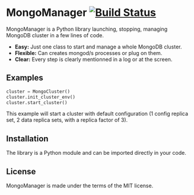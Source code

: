 # MongoManager [![Build Status](https://travis-ci.org/yoanncouillec/MongoManager.png)](https://travis-ci.org/yoanncouillec/MongoManager)

MongoManager is a Python library launching, stopping, managing MongoDB cluster in a few lines of code.

* **Easy:** Just one class to start and manage a whole MongoDB cluster.
* **Flexible:** Can creates mongod/s processes or plug on them.
* **Clear:** Every step is clearly mentionned in a log or at the screen.

## Examples

```python
cluster = MongoCluster()
cluster.init_cluster_env()
cluster.start_cluster()
```

This example will start a cluster with default configuration (1 config replica set, 2 data replica sets, with a replica factor of 3).

## Installation

The library is a Python module and can be imported directly in your code.

## License

MongoManager is made under the terms of the MIT license.